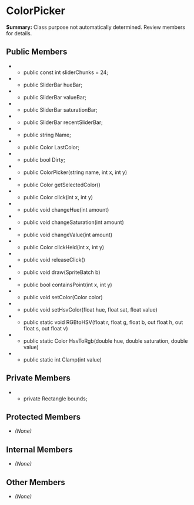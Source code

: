 # ColorPicker

**Summary:** Class purpose not automatically determined. Review members for details.

## Public Members
- - public const int sliderChunks = 24;
- - public SliderBar hueBar;
- - public SliderBar valueBar;
- - public SliderBar saturationBar;
- - public SliderBar recentSliderBar;
- - public string Name;
- - public Color LastColor;
- - public bool Dirty;
- - public ColorPicker(string name, int x, int y)
- - public Color getSelectedColor()
- - public Color click(int x, int y)
- - public void changeHue(int amount)
- - public void changeSaturation(int amount)
- - public void changeValue(int amount)
- - public Color clickHeld(int x, int y)
- - public void releaseClick()
- - public void draw(SpriteBatch b)
- - public bool containsPoint(int x, int y)
- - public void setColor(Color color)
- - public void setHsvColor(float hue, float sat, float value)
- - public static void RGBtoHSV(float r, float g, float b, out float h, out float s, out float v)
- - public static Color HsvToRgb(double hue, double saturation, double value)
- - public static int Clamp(int value)

## Private Members
- - private Rectangle bounds;

## Protected Members
- *(None)*

## Internal Members
- *(None)*

## Other Members
- *(None)*
